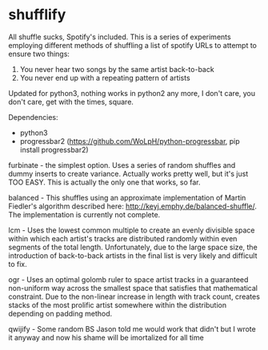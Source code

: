 # shufflify
All shuffle sucks, Spotify's included. This is a series of experiments employing different methods of shuffling a list of spotify URLs to attempt to ensure two things:<br />
1. You never hear two songs by the same artist back-to-back<br />
2. You never end up with a repeating pattern of artists<br />

Updated for python3, nothing works in python2 any more, I don't care, you don't care, get with the times, square.

Dependencies:
 - python3
 - progressbar2 (https://github.com/WoLpH/python-progressbar, pip install progressbar2)

furbinate - the simplest option. Uses a series of random shuffles and dummy inserts to create variance. Actually works pretty well, but it's just TOO EASY. This is actually the only one that works, so far.

balanced - This shuffles using an approximate implementation of Martin Fiedler's algorithm described here: http://keyj.emphy.de/balanced-shuffle/. The implementation is currently not complete. 

lcm - Uses the lowest common multiple to create an evenly divisible space within which each artist's tracks are distributed randomly within even segments of the total length. Unfortunately, due to the large space size, the introduction of back-to-back artists in the final list is very likely and difficult to fix.

ogr - Uses an optimal golomb ruler to space artist tracks in a guaranteed non-uniform way across the smallest space that satisfies that mathematical constraint. Due to the non-linear increase in length with track count, creates stacks of the most prolific artist somewhere within the distribution depending on padding method.

qwijify - Some random BS Jason told me would work that didn't but I wrote it anyway and now his shame will be imortalized for all time
